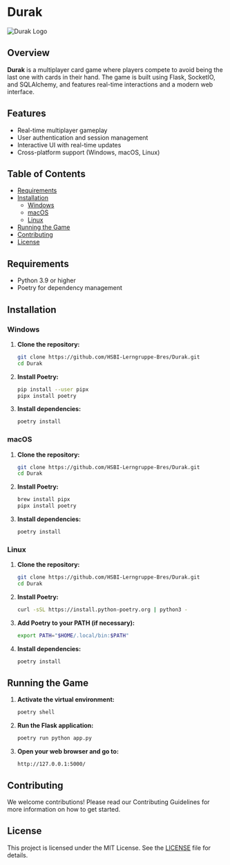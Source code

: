 # Durak

![Durak Logo](static/images/261787.ico)

## Overview

**Durak** is a multiplayer card game where players compete to avoid being the last one with cards in their hand. The game is built using Flask, SocketIO, and SQLAlchemy, and features real-time interactions and a modern web interface.

## Features

- Real-time multiplayer gameplay
- User authentication and session management
- Interactive UI with real-time updates
- Cross-platform support (Windows, macOS, Linux)

## Table of Contents

- [Requirements](#requirements)
- [Installation](#installation)
  - [Windows](#windows)
  - [macOS](#macos)
  - [Linux](#linux)
- [Running the Game](#running-the-game)
- [Contributing](#contributing)
- [License](#license)

## Requirements

- Python 3.9 or higher
- Poetry for dependency management

## Installation

### Windows

1. **Clone the repository:**

    ```sh
    git clone https://github.com/HSBI-Lerngruppe-Bres/Durak.git
    cd Durak
    ```

2. **Install Poetry:**

    ```sh
    pip install --user pipx
    pipx install poetry
    ```

3. **Install dependencies:**

    ```sh
    poetry install
    ```

### macOS

1. **Clone the repository:**

    ```sh
    git clone https://github.com/HSBI-Lerngruppe-Bres/Durak.git
    cd Durak
    ```

2. **Install Poetry:**

    ```sh
    brew install pipx
    pipx install poetry
    ```

3. **Install dependencies:**

    ```sh
    poetry install
    ```

### Linux

1. **Clone the repository:**

    ```sh
    git clone https://github.com/HSBI-Lerngruppe-Bres/Durak.git
    cd Durak
    ```

2. **Install Poetry:**

    ```sh
    curl -sSL https://install.python-poetry.org | python3 -
    ```

3. **Add Poetry to your PATH (if necessary):**

    ```sh
    export PATH="$HOME/.local/bin:$PATH"
    ```

4. **Install dependencies:**

    ```sh
    poetry install
    ```

## Running the Game

1. **Activate the virtual environment:**

    ```sh
    poetry shell
    ```

2. **Run the Flask application:**

    ```sh
    poetry run python app.py
    ```

3. **Open your web browser and go to:**

    ```arduino
    http://127.0.0.1:5000/
    ```

## Contributing

We welcome contributions! Please read our Contributing Guidelines for more information on how to get started.

## License

This project is licensed under the MIT License. See the [LICENSE](LICENSE) file for details.
